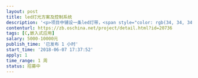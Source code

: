 ```yaml
---                
layout: post       
title: led灯光方案及控制系统           
description: '<p>项目中铺设一条led灯带，<span style="color: rgb(34, 34, 34);">需要根据触发条件进行亮度、颜色的变化</span></p>'     
contenturl: https://zb.oschina.net/project/detail.html?id=20736      
tags: [C,嵌入式应用]            
salary: 5000-10000元          
publish_time: '已发布 1 小时'         
start_time: '2018-06-07 17:37:52'           
apply: 1                   
time_range: 1 周              
status: 招募中                  
---                 
```

